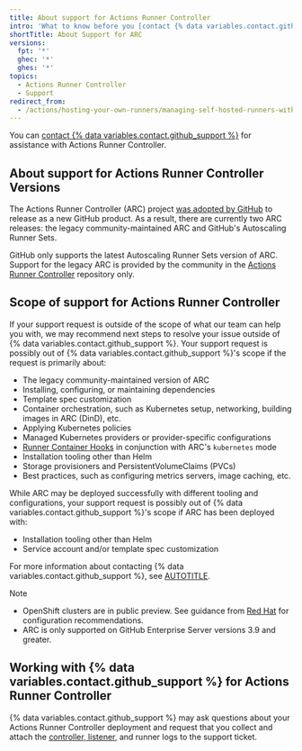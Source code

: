 ```yaml
---
title: About support for Actions Runner Controller
intro: 'What to know before you [contact {% data variables.contact.github_support %}](support/contacting-github-support) for assistance with Actions Runner Controller.'
shortTitle: About Support for ARC
versions:
  fpt: '*'
  ghec: '*'
  ghes: '*'
topics:
  - Actions Runner Controller
  - Support
redirect_from:
  - /actions/hosting-your-own-runners/managing-self-hosted-runners-with-actions-runner-controller/about-support-for-actions-runner-controller
---
```


You can [contact {% data variables.contact.github_support %}](/support/contacting-github-support) for assistance with Actions Runner Controller.

## About support for Actions Runner Controller Versions

The Actions Runner Controller (ARC) project [was adopted by GitHub](https://github.com/actions/actions-runner-controller/discussions/2072) to release as a new GitHub product. As a result, there are currently two ARC releases: the legacy community-maintained ARC and GitHub's Autoscaling Runner Sets.

GitHub only supports the latest Autoscaling Runner Sets version of ARC. Support for the legacy ARC is provided by the community in the [Actions Runner Controller](https://github.com/actions/actions-runner-controller) repository only.

## Scope of support for Actions Runner Controller

If your support request is outside of the scope of what our team can help you with, we may recommend next steps to resolve your issue outside of {% data variables.contact.github_support %}. Your support request is possibly out of {% data variables.contact.github_support %}'s scope if the request is primarily about:

* The legacy community-maintained version of ARC
* Installing, configuring, or maintaining dependencies
* Template spec customization
* Container orchestration, such as Kubernetes setup, networking, building images in ARC (DinD), etc.
* Applying Kubernetes policies
* Managed Kubernetes providers or provider-specific configurations
* [Runner Container Hooks](https://github.com/actions/runner-container-hooks) in conjunction with ARC's `kubernetes` mode
* Installation tooling other than Helm
* Storage provisioners and PersistentVolumeClaims (PVCs)
* Best practices, such as configuring metrics servers, image caching, etc.

While ARC may be deployed successfully with different tooling and configurations, your support request is possibly out of {% data variables.contact.github_support %}'s scope if ARC has been deployed with:

* Installation tooling other than Helm
* Service account and/or template spec customization

For more information about contacting {% data variables.contact.github_support %}, see [AUTOTITLE](/support/contacting-github-support).

> [!NOTE]
> * OpenShift clusters are in public preview. See guidance from [Red Hat](https://developers.redhat.com/articles/2025/02/17/how-securely-deploy-github-arc-openshift#arc_architecture) for configuration recommendations.
> * ARC is only supported on GitHub Enterprise Server versions 3.9 and greater.

## Working with {% data variables.contact.github_support %} for Actions Runner Controller

{% data variables.contact.github_support %} may ask questions about your Actions Runner Controller deployment and request that you collect and attach the [controller, listener](/actions/hosting-your-own-runners/managing-self-hosted-runners-with-actions-runner-controller/troubleshooting-actions-runner-controller-errors#checking-the-logs-of-the-controller-and-runner-set-listener), and runner logs to the support ticket.
